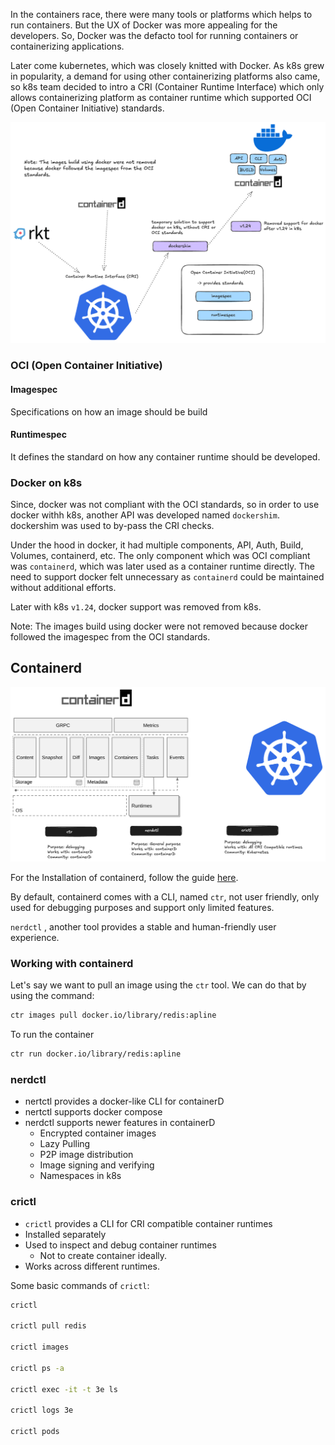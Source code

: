 In the containers race, there were many tools or platforms which helps to run containers. But the UX of Docker was more appealing for the developers. So, Docker was the defacto tool for running containers or containerizing applications. 

Later come kubernetes, which was closely knitted with Docker. As k8s grew in popularity, a demand for using other containerizing platforms also came, so k8s team decided to intro a CRI (Container Runtime Interface) which only allows containerizing platform as container runtime which supported OCI (Open Container Initiative) standards.

![docker-vs-containerd](./img/k8s-cri.excalidraw.png)

### OCI (Open Container Initiative)

#### Imagespec

Specifications on how an image should be build

#### Runtimespec

It defines the standard on how any container runtime should be developed.

### Docker on k8s

Since, docker was not compliant with the OCI standards, so in order to use docker withh k8s, another API was developed named `dockershim`. dockershim was used to by-pass the CRI checks.

Under the hood in docker, it had multiple components, API, Auth, Build, Volumes, containerd, etc. The only component which was OCI compliant was `containerd`, which was later used as a container runtime directly. The need to support docker felt unnecessary as `containerd` could be maintained without additional efforts.

Later with k8s `v1.24`, docker support was removed from k8s.

Note: The images build using docker were not removed because docker followed the imagespec from the OCI standards.

## Containerd

![containerD](./img/containerd.excalidraw.png)

For the Installation of containerd, follow the guide [here](https://github.com/containerd/containerd/blob/main/docs/getting-started.md).

By default, containerd comes with a CLI, named `ctr`, not user friendly, only used for debugging purposes and support only limited features.

`nerdctl` , another tool provides a stable and human-friendly user experience.

### Working with containerd

Let's say we want to pull an image using the `ctr` tool. We can do that by using the command:

```zsh
ctr images pull docker.io/library/redis:apline
```

To run the container

```zsh
ctr run docker.io/library/redis:apline
```

### nerdctl

* nertctl provides a docker-like CLI for containerD
* nertctl supports docker compose
* nerdctl supports newer features in containerD
	* Encrypted container images
	* Lazy Pulling
	* P2P image distribution
	* Image signing and verifying
	* Namespaces in k8s

### crictl

* `crictl` provides a CLI for CRI compatible container runtimes
* Installed separately
* Used to inspect and debug container runtimes
	* Not to create container ideally.
* Works across different runtimes.

Some basic commands of `crictl`:

```zsh
crictl

crictl pull redis

crictl images

crictl ps -a

crictl exec -it -t 3e ls

crictl logs 3e

crictl pods
```

